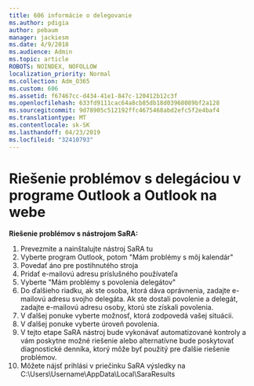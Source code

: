 ```yaml
---
title: 606 informácie o delegovanie
ms.author: pdigia
author: pebaum
manager: jackiesm
ms.date: 4/9/2018
ms.audience: Admin
ms.topic: article
ROBOTS: NOINDEX, NOFOLLOW
localization_priority: Normal
ms.collection: Adm_O365
ms.custom: 606
ms.assetid: f67467cc-d434-41e1-847c-120412b12c3f
ms.openlocfilehash: 633fd9111cac64a8cb85db18d03968089bf2a128
ms.sourcegitcommit: 9d78905c512192ffc4675468abd2efc5f2e4baf4
ms.translationtype: MT
ms.contentlocale: sk-SK
ms.lasthandoff: 04/23/2019
ms.locfileid: "32410793"
---
```

# <a name="troubleshooting-delegation-in-outlook-and-outlook-on-the-web"></a>Riešenie problémov s delegáciou v programe Outlook a Outlook na webe

**Riešenie problémov s nástrojom SaRA:**

1. Prevezmite a nainštalujte nástroj SaRA tu
1. Vyberte program Outlook, potom "Mám problémy s môj kalendár"
1. Povedať áno pre postihnutého stroja
1. Pridať e-mailovú adresu príslušného používateľa
1. Vyberte "Mám problémy s povolenia delegátov"
1. Do ďalšieho riadku, ak ste osoba, ktorá dáva oprávnenia, zadajte e-mailovú adresu svojho delegáta. Ak ste dostali povolenie a delegát, zadajte e-mailovú adresu osoby, ktorú ste získali povolenia.
1. V ďalšej ponuke vyberte možnosť, ktorá zodpovedá vašej situácii. 
1. V ďalšej ponuke vyberte úroveň povolenia.
1. V tejto etape SaRA nástroj bude vykonávať automatizované kontroly a vám poskytne možné riešenie alebo alternatívne bude poskytovať diagnostické denníka, ktorý môže byť použitý pre ďalšie riešenie problémov.
1. Môžete nájsť prihlási v priečinku SaRA výsledky na C:\Users\Username\AppData\Local\SaraResults